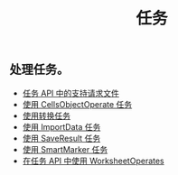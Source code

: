 ﻿---
title: 任务
second_title: Aspose.Cells Cloud Documen
type: docs
url: /zh/tasks/
aliases: [/working-with-tasks/]
keywords: REST API, task, spreadsheets, exce
description: Cells.Cloud API 用于 Excel 操作：使用任务操作 Excel
weight: 100
kwords: Excel, Office 云, REST API, 电子表格, PDF, CSV, Json, Markdown, 任务
---
## 处理任务。


- [任务 API 中的支持请求文件](/cells/zh/support-request-file-in-task-api/)
- [使用 CellsObjectOperate 任务](/cells/zh/working-with-cellsobjectoperate-task/)
- [使用转换任务](/cells/zh/working-with-convert-task/)
- [使用 ImportData 任务](/cells/zh/working-with-importdata-task/)
- [使用 SaveResult 任务](/cells/zh/working-with-saveresult-task/)
- [使用 SmartMarker 任务](/cells/zh/working-with-smartmarker-task/)
- [在任务 API 中使用 WorksheetOperates](/cells/zh/working-with-worksheetoperates-in-task-api/)
